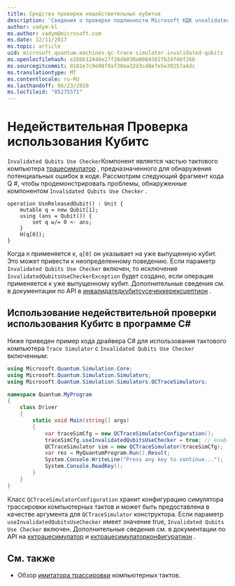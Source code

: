 ```yaml
---
title: Средство проверки недействительных кубитов
description: 'Сведения о проверке подлинности Microsoft КДК unvalidateed Кубитс, которая проверяет код Q # для потенциально недействительного Кубитс.'
author: vadym-kl
ms.author: vadym@microsoft.com
ms.date: 12/11/2017
ms.topic: article
uid: microsoft.quantum.machines.qc-trace-simulator.invalidated-qubits
ms.openlocfilehash: e2bbb12448e27f28db030a0084302fb24f46f26b
ms.sourcegitcommit: 0181e7c9e98f9af30ea32d3cd8e7e5e30257a4dc
ms.translationtype: MT
ms.contentlocale: ru-RU
ms.lasthandoff: 06/23/2020
ms.locfileid: "85275571"
---
```

# <a name="invalidated-qubits-use-checker"></a>Недействительная Проверка использования Кубитс

`Invalidated Qubits Use Checker`Компонент является частью тактового компьютера [трацесимулатор](xref:microsoft.quantum.machines.qc-trace-simulator.intro) , предназначенного для обнаружения потенциальных ошибок в коде. Рассмотрим следующий фрагмент кода Q #, чтобы продемонстрировать проблемы, обнаруженные компонентом `Invalidated Qubits Use Checker` .

```qsharp
operation UseReleasedQubit() : Unit {
    mutable q = new Qubit[1];
    using (ans = Qubit()) {
        set q w/= 0 <- ans;
    }
    H(q[0]);
}
```

Когда `H` применяется к, `q[0]` он указывает на уже выпущенную кубит. Это может привести к неопределенному поведению. Если параметр `Invalidated Qubits Use Checker` включен, то исключение `InvalidatedQubitsUseCheckerException` будет создано, если операция применяется к уже выпущенному кубит. Дополнительные сведения см. в документации по API в [инвалидатедкубитсусечеккерексцептион](https://docs.microsoft.com/dotnet/api/Microsoft.Quantum.Simulation.Simulators.QCTraceSimulators.InvalidatedQubitsUseCheckerException) .

## <a name="using-the-invalidated-qubits-use-checker-in-your-c-program"></a>Использование недействительной проверки использования Кубитс в программе C#

Ниже приведен пример кода драйвера C# для использования тактового компьютера `Trace
Simulator` с `Invalidated Qubits Use Checker` включенным: 

```csharp
using Microsoft.Quantum.Simulation.Core;
using Microsoft.Quantum.Simulation.Simulators;
using Microsoft.Quantum.Simulation.Simulators.QCTraceSimulators;

namespace Quantum.MyProgram
{
    class Driver
    {
        static void Main(string[] args)
        {
            var traceSimCfg = new QCTraceSimulatorConfiguration();
            traceSimCfg.useInvalidatedQubitsUseChecker = true; // enables useInvalidatedQubitsUseChecker
            QCTraceSimulator sim = new QCTraceSimulator(traceSimCfg);
            var res = MyQuantumProgram.Run().Result;
            System.Console.WriteLine("Press any key to continue...");
            System.Console.ReadKey();
        }
    }
}
```

Класс `QCTraceSimulatorConfiguration` хранит конфигурацию симулятора трассировки компьютерных тактов и может быть предоставлена в качестве аргумента для `QCTraceSimulator` конструктора. Если параметр `useInvalidatedQubitsUseChecker` имеет значение true, `Invalidated Qubits Use Checker` включен. Дополнительные сведения см. в документации по API на [кктрацесимулатор](https://docs.microsoft.com/dotnet/api/Microsoft.Quantum.Simulation.Simulators.QCTraceSimulators.QCTraceSimulator) и [кктрацесимулаторконфигуратион](https://docs.microsoft.com/dotnet/api/Microsoft.Quantum.Simulation.Simulators.QCTraceSimulators.QCTraceSimulatorConfiguration) .

## <a name="see-also"></a>См. также ##

- Обзор [имитатора трассировки](xref:microsoft.quantum.machines.qc-trace-simulator.intro) компьютерных тактов.
